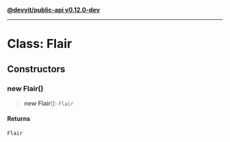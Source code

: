 [**@devvit/public-api v0.12.0-dev**](../../README.md)

---

# Class: Flair

## Constructors

<a id="constructor"></a>

### new Flair()

> **new Flair**(): `Flair`

#### Returns

`Flair`
